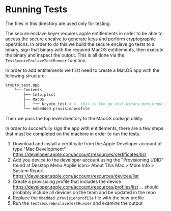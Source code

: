 # Running Tests

The files in this directory are used only for testing.

The secure enclave keyer requires apple entitlements in order to be able to access the secure encalve to generate keys and perform cryptographic operations. In order to do this we build the secure enclave go tests to a binary, sign that binary with the required MacOS entitlements, then execute the binary and inspect the output. This is all done via the `TestSecureEnclaveTestRunner` function.

In order to add entitlements we first need to create a MacOS app with the following structure:

```sh
krypto_test.app
    └── Contents
        ├── Info.plist
        ├── MacOS
        │   └── krypto_test # <- this is the go test binary mentioned above
        └── embedded.provisionprofile
```

Then we pass the top level directory to the MacOS codsign utility.

In order to succesfully sign the app with entitlements, there are a few steps that must be completed on the machine in order to run the tests.

1. Download and install a certificate from the Apple Developer account of type "Mac Development" https://developer.apple.com/account/resources/certificates/list
2. Add you device to the developer account using the "Provisioning UDID" found at Desktop Menu Applie Icon> About This Mac > More Info > System Report https://developer.apple.com/account/resources/devices/list
3. Create a provisioing profile that includes the device https://developer.apple.com/account/resources/profiles/list ... should probably include all devices on the team and be updated in the repo
4. Replace the `mbedded.provisionprofile` file with the new profile
5. Run the `TestSecureEnclaveTestRunner` and examine the output

